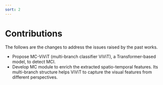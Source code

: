```yaml
---
sort: 2
---
```


# Contributions

The follows are the changes to address the issues raised by the past works.

- Propose MC-ViViT (multi-branch classifier ViViT), a Transformer-based model, to detect MCI.
- Develop MC module to enrich the extracted spatio-temporal features. Its multi-branch structure helps ViViT to 
capture the visual features from different perspectives.